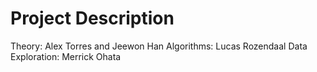 # Project Description

Theory: Alex Torres and Jeewon Han
Algorithms: Lucas Rozendaal
Data Exploration: Merrick Ohata
